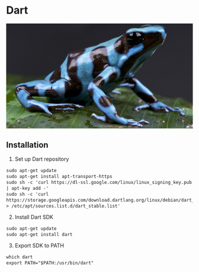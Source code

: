 # Dart

![Dart](https://github.com/RLewis11769/holbertonschool-web_dart/blob/main/poison-dart-frog.jpg)

## Installation

1. Set up Dart repository
```
sudo apt-get update
sudo apt-get install apt-transport-https
sudo sh -c 'curl https://dl-ssl.google.com/linux/linux_signing_key.pub | apt-key add -'
sudo sh -c 'curl https://storage.googleapis.com/download.dartlang.org/linux/debian/dart_stable.list > /etc/apt/sources.list.d/dart_stable.list'
```

2. Install Dart SDK
```
sudo apt-get update
sudo apt-get install dart
```

3. Export SDK to PATH
```
which dart
export PATH="$PATH:/usr/bin/dart"
```
